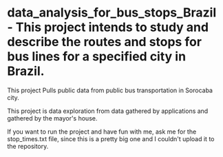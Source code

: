 # data_analysis_for_bus_stops_Brazil - This project intends to study and describe the routes and stops for bus lines for a specified city in Brazil.

This project Pulls public data from public bus transportation in Sorocaba city.

This project is data exploration from data gathered by applications and gathered by the mayor's house.


If you want to run the project and have fun with me, ask me for the stop_times.txt file, since this is a pretty big one and I couldn't upload it to the repository.
